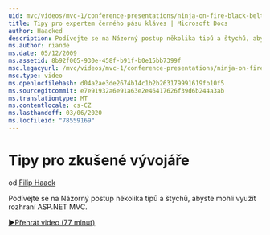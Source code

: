```yaml
---
uid: mvc/videos/mvc-1/conference-presentations/ninja-on-fire-black-belt-tips
title: Tipy pro expertem černého pásu kláves | Microsoft Docs
author: Haacked
description: Podívejte se na Názorný postup několika tipů a štychů, abyste mohli využít rozhraní ASP.NET MVC.
ms.author: riande
ms.date: 05/12/2009
ms.assetid: 8b92f005-930e-458f-b91f-b0e15bb7399f
msc.legacyurl: /mvc/videos/mvc-1/conference-presentations/ninja-on-fire-black-belt-tips
msc.type: video
ms.openlocfilehash: d04a2ae3de2674b14c1b2b263179991619fb10f5
ms.sourcegitcommit: e7e91932a6e91a63e2e46417626f39d6b244a3ab
ms.translationtype: MT
ms.contentlocale: cs-CZ
ms.lasthandoff: 03/06/2020
ms.locfileid: "78559169"
---
```

# <a name="ninja-on-fire-black-belt-tips"></a>Tipy pro zkušené vývojáře

od [Filip Haack](https://github.com/Haacked)

Podívejte se na Názorný postup několika tipů a štychů, abyste mohli využít rozhraní ASP.NET MVC.

[&#9654;Přehrát video (77 minut)](https://channel9.msdn.com/Blogs/ASP-NET-Site-Videos/ninja-on-fire-black-belt-tips)
